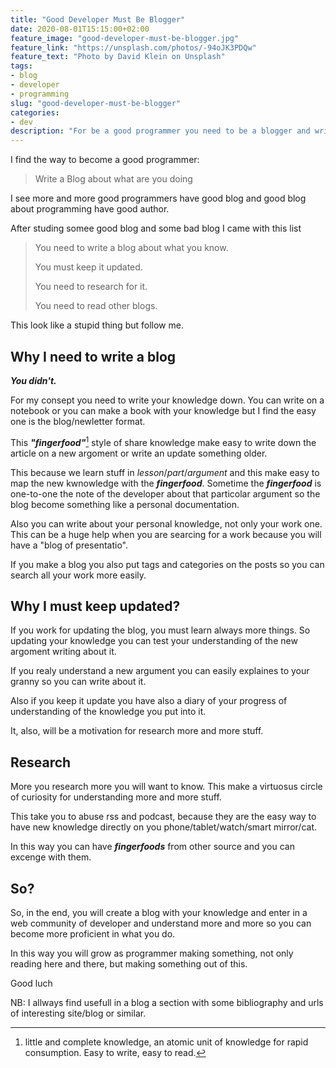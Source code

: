 ```yaml
---
title: "Good Developer Must Be Blogger"
date: 2020-08-01T15:15:00+02:00
feature_image: "good-developer-must-be-blogger.jpg"
feature_link: "https://unsplash.com/photos/-94oJK3PDQw"
feature_text: "Photo by David Klein on Unsplash"
tags:
- blog
- developer
- programming
slug: "good-developer-must-be-blogger"
categories: 
- dev
description: "For be a good programmer you need to be a blogger and write regulary"
---
```


I find the way to become a good programmer: 

> Write a Blog about what are you doing

I see more and more good programmers have good blog and good blog about programming have good author.

After studing somee good blog and some bad blog I came with this list

> You need to write a blog about what you know. 
>
> You must keep it updated.
>
> You need to research for it.
>
> You need to read other blogs.

This look like a stupid thing but follow me.

## Why I need to write a blog

***You didn't.***

For my consept you need to write your knowledge down. You can write on a notebook or you can make a book with your knowledge but I find the easy one is the blog/newletter format.

This ***"fingerfood"***[^1] style of share knowledge make easy to write down the article on a new argoment or write an update something older.

This because we learn stuff in *lesson*/*part*/*argument* and this make easy to map the new kwnowledge with the ***fingerfood***.
Sometime the ***fingerfood*** is one-to-one the note of the developer about that particolar argument so the blog become something like a personal documentation.

Also you can write about your personal knowledge, not only your work one. This can be a huge help when you are searcing for a work because you will have a "blog of presentatio".

If you make a blog you also put tags and categories on the posts so you can search all your work more easily.

## Why I must keep updated?

If you work for updating the blog, you must learn always more things. So updating your knowledge you can test your understanding of the new argoment writing about it.

If you realy understand a new argument you can easily explaines to your granny so you can write about it.

Also if you keep it update you have also a diary of your progress of understanding of the knowledge you put into it.

It, also, will be a motivation for research more and more stuff.

## Research

More you research more you will want to know. This make a virtuosus circle of curiosity for understanding more and more stuff.

This take you to abuse rss and podcast, because they are the easy way to have new knowledge directly on you phone/tablet/watch/smart mirror/cat. 

In this way you can have ***fingerfoods*** from other source and you can excenge with them. 

## So?

So, in the end, you will create a blog with your knowledge and enter in a web community of developer and understand more and more so you can become more proficient in what you do.

In this way you will grow as programmer making something, not only reading here and there, but making something out of this.

Good luch

NB: I allways find usefull in a blog a section with some bibliography and urls of interesting site/blog or similar.

[^1]: little and complete knowledge, an atomic unit of knowledge for rapid consumption. Easy to write, easy to read.
